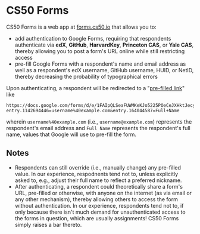 # CS50 Forms

CS50 Forms is a web app at [forms.cs50.io](https://forms.cs50.io/) that allows you to:

* add authentication to Google Forms, requiring that respondents authenticate via **edX**, **GitHub**, **HarvardKey**, **Princeton CAS**, or **Yale CAS**, thereby allowing you to post a form's URL online while still restricting access
* pre-fill Google Forms with a respondent's name and email address as well as a respondent's edX username, GitHub username, HUID, or NetID, thereby decreasing the probability of typographical errors

Upon authenticating, a respondent will be redirected to a "[pre-filled link](https://support.google.com/docs/answer/2839588?hl=en)" like

```
https://docs.google.com/forms/d/e/1FAIpQLSeaFUWMKeKJo5225POeCeJXHktJecyStal_sn6nYEb0rOEgYw/viewform?entry.1142694446=username%40example.com&entry.164044587=Full+Name
```

wherein `username%40example.com` (i.e., `username@example.com`) represents the respondent's email address and `Full Name` represents the respondent's full name, values that Google will use to pre-fill the form.

## Notes

* Respondents can still override (i.e., manually change) any pre-filled value. In our experience, respodnents tend not to, unless explicitly asked to, e.g., adjust their full name to reflect a preferred nickname.
* After authenticating, a respondent could theoretically share a form's URL, pre-filled or otherwise, with anyone on the internet (as via email or any other mechanism), thereby allowing others to access the form without authentication. In our experience, respondents tend not to, if only because there isn't much demand for unauthenticated access to the forms in question, which are usually assignments! CS50 Forms simply raises a bar thereto.
